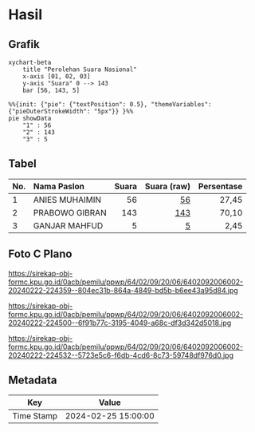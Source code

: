 # Hasil

## Grafik

```mermaid
xychart-beta
    title "Perolehan Suara Nasional"
    x-axis [01, 02, 03]
    y-axis "Suara" 0 --> 143
    bar [56, 143, 5]
```

```mermaid
%%{init: {"pie": {"textPosition": 0.5}, "themeVariables": {"pieOuterStrokeWidth": "5px"}} }%%
pie showData
    "1" : 56
    "2" : 143
    "3" : 5
```

## Tabel

| No. | Nama Paslon    | Suara | Suara (raw) | Persentase |
|:--- |:-------------- | -----:| -----------:| ----------:|
| 1   | ANIES MUHAIMIN | 56    | [56][p-1]   | 27,45      |
| 2   | PRABOWO GIBRAN | 143   | [143][p-2]  | 70,10      |
| 3   | GANJAR MAHFUD  | 5     | [5][p-3]    | 2,45       |


[p-1]: https://github.com/gigit-pemilu/pemilu-2024/blob/main/pilpres/hitung-suara/sub/64-kalimantan-timur/sub/02-kutai-kartanegara/sub/09-kenohan/sub/2006-semayang/sub/002-tps/sub/paslon-1.txt
[p-2]: https://github.com/gigit-pemilu/pemilu-2024/blob/main/pilpres/hitung-suara/sub/64-kalimantan-timur/sub/02-kutai-kartanegara/sub/09-kenohan/sub/2006-semayang/sub/002-tps/sub/paslon-2.txt
[p-3]: https://github.com/gigit-pemilu/pemilu-2024/blob/main/pilpres/hitung-suara/sub/64-kalimantan-timur/sub/02-kutai-kartanegara/sub/09-kenohan/sub/2006-semayang/sub/002-tps/sub/paslon-3.txt

## Foto C Plano

https://sirekap-obj-formc.kpu.go.id/0acb/pemilu/ppwp/64/02/09/20/06/6402092006002-20240222-224359--804ec31b-864a-4849-bd5b-b6ee43a95d84.jpg

https://sirekap-obj-formc.kpu.go.id/0acb/pemilu/ppwp/64/02/09/20/06/6402092006002-20240222-224500--6f91b77c-3195-4049-a68c-df3d342d5018.jpg

https://sirekap-obj-formc.kpu.go.id/0acb/pemilu/ppwp/64/02/09/20/06/6402092006002-20240222-224532--5723e5c6-f6db-4cd6-8c73-59748df976d0.jpg


## Metadata

| Key        | Value               |
| ---------- | ------------------- |
| Time Stamp | 2024-02-25 15:00:00 |



